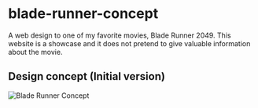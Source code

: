 # blade-runner-concept
A web design to one of my favorite movies, Blade Runner 2049. This website is a showcase and it does not pretend to give valuable information about the movie.

## Design concept (Initial version)
![Blade Runner Concept](https://user-images.githubusercontent.com/67434849/199119353-a26b07ca-897b-4111-87b1-edca37dca618.png)

